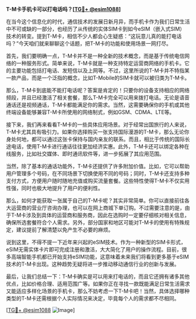 **T-M卡手机卡可以打电话吗？[[TG💪+ @esim1088](https://t.me/s/esim1088)]**

在当今这个信息化的时代，通信技术的发展日新月异，而手机卡作为我们日常生活中不可或缺的一部分，也经历了从传统的实体SIM卡到如今eSIM（嵌入式SIM）技术的转变。提到T-M卡，相信不少人都会心生疑惑：“这玩意儿真的能打电话吗？”今天咱们就来聊聊这个话题，把T-M卡的功能和使用场景一网打尽。

首先，我们要明确一点，T-M卡并不是一种全新的技术概念，而是基于传统电信网络的一种服务形式。简单来说，T-M卡就是一种支持特定运营商网络的手机卡。它的主要功能包括打电话、发短信以及上网等。不过，这里所说的T-M卡并不特指某一款产品，而是一个泛指的概念，比如T-Mobile的SIM卡就可以被归类为T-M卡。

那么，T-M卡到底能不能打电话呢？答案是肯定的！只要你的设备支持相应的网络频段，并且已经激活了相关套餐，那么T-M卡完全可以用来拨打电话。无论是语音通话还是视频通话，T-M卡都能满足你的需求。当然，这需要确保你的手机或其他终端设备能够兼容T-M卡所使用的网络制式，例如GSM、CDMA、LTE等。

接下来，我们再来看看T-M卡的一些具体应用场景。对于经常出国旅行的人来说，T-M卡尤其具有吸引力。如果你选择购买一张支持国际漫游的T-M卡，那么无论你身处何地，都可以通过这张卡保持与国内亲友的联系。而且，相比于传统的国际长途电话，使用T-M卡进行通话往往更加经济实惠。此外，T-M卡还可以绑定各种在线服务，比如社交媒体、即时通讯软件等，进一步拓展了其应用范围。

当然，除了基本的通话功能外，T-M卡还提供了许多附加价值。比如，它可以帮助用户管理多个号码，在不同场景下切换使用不同的号码；同时，T-M卡还支持多种支付方式，方便用户随时随地充值或购买流量套餐。这些特性使得T-M卡不仅实用性强，同时也极大地提升了用户的便利性。

那么，如何才能获取一张属于自己的T-M卡呢？其实非常简单。你可以直接前往各大运营商的营业厅咨询办理，也可以在网上商城下单订购。不过需要注意的是，由于T-M卡涉及到具体的运营商和服务商，因此在选购时一定要仔细核对相关信息，确保所选套餐符合个人需求。另外，部分国家和地区可能对T-M卡的使用有特殊规定，建议提前了解清楚以免产生不必要的麻烦。

说到这里，不得不提一下近年来兴起的eSIM技术。作为一种新型的SIM卡形式，eSIM无需实体卡片即可完成注册和激活，大大简化了用户的操作流程。目前，很多高端智能手机都已开始支持eSIM功能，这意味着未来我们将看到更多基于eSIM技术的T-M卡出现。这种趋势无疑将进一步推动移动通信行业的创新与发展。

最后，让我们总结一下：T-M卡确实是可以用来打电话的，而且它还拥有诸多其他优点，比如价格合理、适用范围广等。如果你正在寻找一款既能满足日常生活需求又能适应多样化场景的手机卡，那么不妨考虑一下T-M卡吧！当然，具体选择哪种类型的T-M卡还需根据个人实际情况来决定，毕竟每个人的需求都不尽相同。

[[TG💪+ @esim1088](https://t.me/s/esim1088) ![Image](https://i.postimg.cc/4NQfJmqS/Snipaste-2025-05-13-00-14-12.png)]